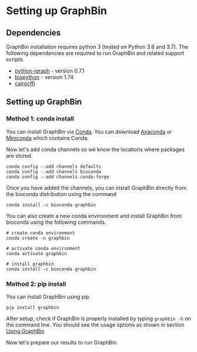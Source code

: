 # Setting up GraphBin

## Dependencies

GraphBin installation requires python 3 (tested on Python 3.6 and 3.7). The following dependencies are required to run GraphBin and related support scripts.

* [python-igraph](https://igraph.org/python/) - version 0.7.1
* [biopython](https://biopython.org/) - version 1.74
* [cairocffi](https://pypi.org/project/cairocffi/)

## Setting up GraphBin

### Method 1: conda install

You can install GraphBin via [Conda](https://docs.conda.io/en/latest/). You can download [Anaconda](https://www.anaconda.com/distribution/) or [Miniconda](https://docs.conda.io/en/latest/miniconda.html) which contains Conda.

Now let's add conda channels so we know the locations where packages are stored.

```
conda config --add channels defaults
conda config --add channels bioconda
conda config --add channels conda-forge
```

Once you have added the channels, you can install GraphBin directly from the bioconda distribution using the command

```
conda install -c bioconda graphbin
```

You can also create a new conda environment and install GraphBin from bioconda using the following commands.

```
# create conda environment
conda create -n graphbin

# activate conda environment
conda activate graphbin

# install graphbin
conda install -c bioconda graphbin
```


### Method 2: pip install

You can install GraphBin using pip.

```
pip install graphbin
```

After setup, check if GraphBin is properly installed by typing `graphbin -h` on the command line. You should see the usage options as shown in section [Using GraphBin](https://github.com/Vini2/GraphBin#using-graphbin)

Now let's prepare our results to run GraphBin.